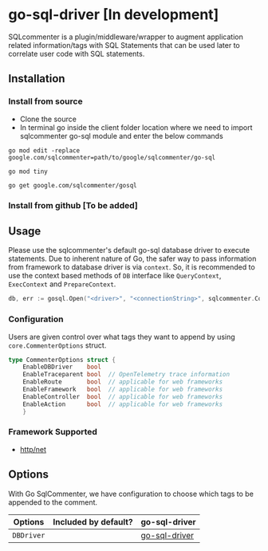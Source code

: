 # go-sql-driver  [In development]

SQLcommenter is a plugin/middleware/wrapper to augment application related information/tags with SQL Statements that can be used later to correlate user code with SQL statements.

## Installation

### Install from source

* Clone the source
* In terminal go inside the client folder location where we need to import sqlcommenter go-sql module and enter the below commands

```shell
go mod edit -replace google.com/sqlcommenter=path/to/google/sqlcommenter/go-sql

go mod tiny

go get google.com/sqlcommenter/gosql
```
### Install from github [To be added]

## Usage

Please use the sqlcommenter's default go-sql database driver to execute statements. 
Due to inherent nature of Go, the safer way to pass information from framework to database driver is via `context`. So, it is recommended to use the context based methods of `DB` interface like `QueryContext`, `ExecContext` and `PrepareContext`. 

```go
db, err := gosql.Open("<driver>", "<connectionString>", sqlcommenter.CommenterOptions{<tag>:<bool>})
```

### Configuration

Users are given control over what tags they want to append by using `core.CommenterOptions` struct.

```go
type CommenterOptions struct {
	EnableDBDriver    bool
	EnableTraceparent bool  // OpenTelemetry trace information
	EnableRoute       bool  // applicable for web frameworks
	EnableFramework   bool  // applicable for web frameworks
	EnableController  bool  // applicable for web frameworks
	EnableAction      bool  // applicable for web frameworks
	}
```


### Framework Supported
* [http/net](.../../../http-net/README.md)


## Options

With Go SqlCommenter, we have configuration to choose which tags to be appended to the comment.

| Options    | Included by default? | go-sql-driver                                            |
| ---------- | -------------------- | -------------------------------------------------------- |
| `DBDriver` |                      | [ go-sql-driver](https://pkg.go.dev/database/sql/driver) |
